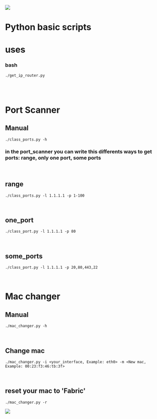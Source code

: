 <img src="https://user-images.githubusercontent.com/73097560/115834477-dbab4500-a447-11eb-908a-139a6edaec5c.gif"><br>
# Python basic scripts

# uses


### bash
```bash
./get_ip_router.py
```
<br><br>

# Port Scanner 

## Manual
```python3
./class_ports.py -h
```
### in the port_scanner you can write this differents ways to get ports: range, only one port, some ports

<br>

## range
```python3
./class_ports.py -l 1.1.1.1 -p 1-100
```
<br>

## one_port
```python3
./class_port.py -l 1.1.1.1 -p 80
```

<br>

## some_ports
```python3
./class_port.py -l 1.1.1.1 -p 20,80,443,22
```

<br>

# Mac changer

## Manual
```python3
./mac_changer.py -h
```
<br>

## Change mac
```python3
./mac_changer.py -i <your_interface, Example: eth0> -m <New mac, Example: 00:23:f3:46:tb:3f>
```
<br>

## reset your mac to 'Fabric'
```python3
./mac_changer.py -r
```
<img src="https://user-images.githubusercontent.com/73097560/115834477-dbab4500-a447-11eb-908a-139a6edaec5c.gif"><br><br>
